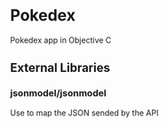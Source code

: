 # Pokedex

Pokedex app in Objective C

## External Libraries

 ### jsonmodel/jsonmodel
  Use to map the JSON sended by the API
